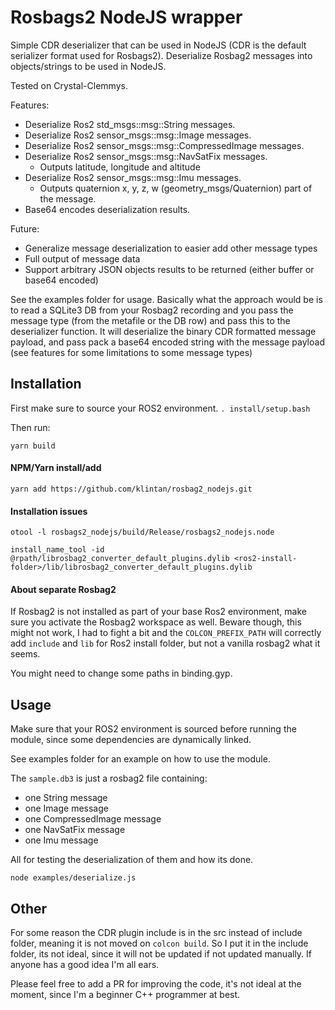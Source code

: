 # Rosbags2 NodeJS wrapper

Simple CDR deserializer that can be used in NodeJS (CDR is the default serializer format used for Rosbags2). Deserialize Rosbag2 messages into objects/strings to be used in NodeJS.

Tested on Crystal-Clemmys.

Features:
- Deserialize Ros2 std_msgs::msg::String messages.
- Deserialize Ros2 sensor_msgs::msg::Image messages.
- Deserialize Ros2 sensor_msgs::msg::CompressedImage messages.
- Deserialize Ros2 sensor_msgs::msg::NavSatFix messages.
  - Outputs latitude, longitude and altitude
- Deserialize Ros2 sensor_msgs::msg::Imu messages.
  - Outputs quaternion x, y, z, w (geometry_msgs/Quaternion) part of the message.
- Base64 encodes deserialization results.

Future:
- Generalize message deserialization to easier add other message types
- Full output of message data
- Support arbitrary JSON objects results to be returned (either buffer or base64 encoded)


See the examples folder for usage. Basically what the approach would be is to read a SQLite3 DB from your Rosbag2 recording
and you pass the message type (from the metafile or the DB row) and pass this to the deserializer function. It will deserialize the binary
CDR formatted message payload, and pass pack a base64 encoded string with the message payload (see features for some limitations to some message types)

## Installation
First make sure to source your ROS2 environment. 
`. install/setup.bash`

Then run:

`yarn build`


#### NPM/Yarn install/add
`yarn add https://github.com/klintan/rosbag2_nodejs.git`


#### Installation issues
`otool -l rosbags2_nodejs/build/Release/rosbags2_nodejs.node`

`install_name_tool -id @rpath/librosbag2_converter_default_plugins.dylib <ros2-install-folder>/lib/librosbag2_converter_default_plugins.dylib`



#### About separate Rosbag2
If Rosbag2 is not installed as part of your base Ros2 environment, make sure you activate the Rosbag2 workspace as well.
Beware though, this might not work, I had to fight a bit and the `COLCON_PREFIX_PATH` will correctly add `include` and `lib` for Ros2 install folder, 
but not a vanilla rosbag2 what it seems. 

You might need to change some paths in binding.gyp.

## Usage

Make sure that your ROS2 environment is sourced before running the module, since some dependencies are dynamically linked.

See examples folder for an example on how to use the module.

The `sample.db3` is just a rosbag2 file containing:
 - one String message 
 - one Image message
 - one CompressedImage message
 - one NavSatFix message
 - one Imu message
 
 All for testing the deserialization of them and how its done.

`node examples/deserialize.js`

## Other
For some reason the CDR plugin include is in the src instead of include folder, meaning it is not moved on `colcon build`. So I put it in the include folder,
its not ideal, since it will not be updated if not updated manually. If anyone has a good idea I'm all ears.

Please feel free to add a PR for improving the code, it's not ideal at the moment, since I'm a beginner C++ programmer at best. 



